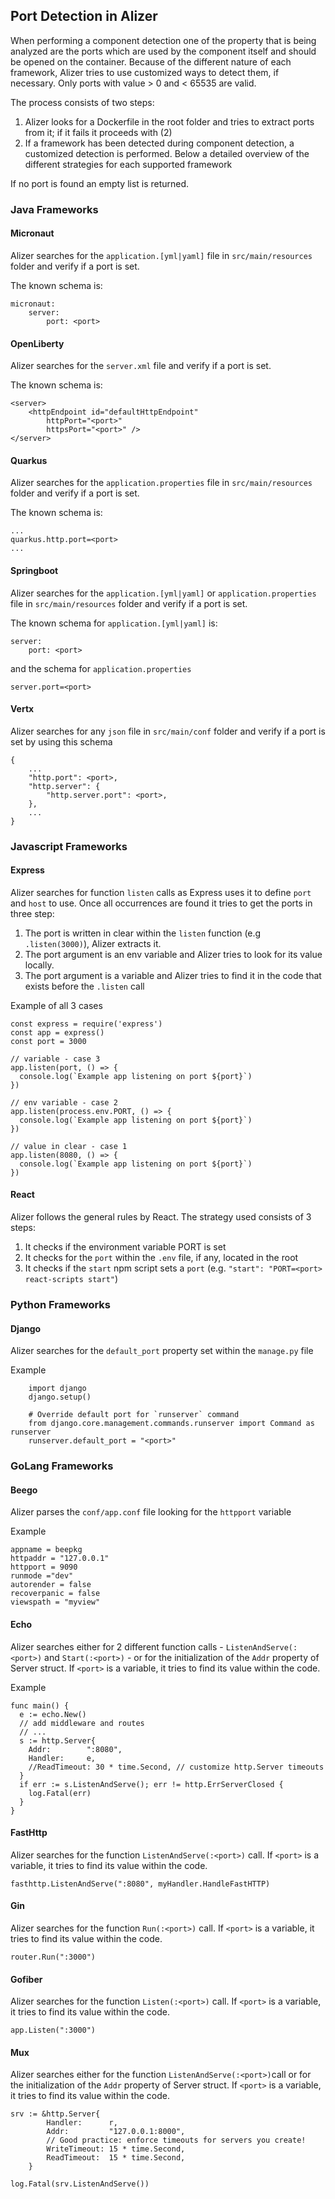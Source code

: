 ## Port Detection in Alizer

When performing a component detection one of the property that is being analyzed are the ports which are used by the component itself and should be opened on the container.
Because of the different nature of each framework, Alizer tries to use customized ways to detect them, if necessary.
Only ports with value > 0 and < 65535 are valid.

The process consists of two steps:
1) Alizer looks for a Dockerfile in the root folder and tries to extract ports from it; if it fails it proceeds with (2)
2) If a framework has been detected during component detection, a customized detection is performed. Below a detailed overview of the different strategies for each supported framework

If no port is found an empty list is returned.

### Java Frameworks

#### Micronaut

Alizer searches for the `application.[yml|yaml]` file in `src/main/resources` folder and verify if a port is set.

The known schema is:
```
micronaut:
    server:
        port: <port>
```

#### OpenLiberty

Alizer searches for the `server.xml` file and verify if a port is set.

The known schema is:
```
<server>
    <httpEndpoint id="defaultHttpEndpoint"
        httpPort="<port>"
        httpsPort="<port>" />
</server>
```

#### Quarkus 

Alizer searches for the `application.properties` file in `src/main/resources` folder and verify if a port is set.

The known schema is:
```
...
quarkus.http.port=<port>
...
```

#### Springboot

Alizer searches for the `application.[yml|yaml]` or `application.properties` file in `src/main/resources` folder and verify if a port is set.

The known schema for `application.[yml|yaml]` is:
```
server:
    port: <port>
```

and the schema for `application.properties`
```
server.port=<port>
```

#### Vertx

Alizer searches for any `json` file in `src/main/conf` folder and verify if a port is set by using this schema
```
{
    ...
    "http.port": <port>,
    "http.server": {
        "http.server.port": <port>,
    },
    ...
}
```

### Javascript Frameworks

#### Express

Alizer searches for function `listen` calls as Express uses it to define `port` and `host` to use. 
Once all occurrences are found it tries to get the ports in three step:
1) The port is written in clear within the `listen` function (e.g `.listen(3000)`), Alizer extracts it.
2) The port argument is an env variable and Alizer tries to look for its value locally.
3) The port argument is a variable and Alizer tries to find it in the code that exists before the `.listen` call

Example of all 3 cases
```
const express = require('express')
const app = express()
const port = 3000

// variable - case 3
app.listen(port, () => {
  console.log(`Example app listening on port ${port}`)
})

// env variable - case 2
app.listen(process.env.PORT, () => {
  console.log(`Example app listening on port ${port}`)
})

// value in clear - case 1
app.listen(8080, () => {
  console.log(`Example app listening on port ${port}`)
})
```

#### React

Alizer follows the general rules by React. The strategy used consists of 3 steps:
1) It checks if the environment variable PORT is set
2) It checks for the `port` within the `.env` file, if any, located in the root
3) It checks if the `start` npm script sets a `port` (e.g. `"start": "PORT=<port> react-scripts start"`)

### Python Frameworks

#### Django

Alizer searches for the `default_port` property set within the `manage.py` file

Example
```
    import django
    django.setup()

    # Override default port for `runserver` command
    from django.core.management.commands.runserver import Command as runserver
    runserver.default_port = "<port>"

```

### GoLang Frameworks

#### Beego

Alizer parses the `conf/app.conf` file looking for the `httpport` variable

Example
```
appname = beepkg
httpaddr = "127.0.0.1"
httpport = 9090
runmode ="dev"
autorender = false
recoverpanic = false
viewspath = "myview"
```

#### Echo

Alizer searches either for 2 different function calls - `ListenAndServe(:<port>)` and `Start(:<port>)` - or for the initialization of the `Addr` property of Server struct.
If `<port>` is a variable, it tries to find its value within the code.

Example
```
func main() {
  e := echo.New()
  // add middleware and routes
  // ...
  s := http.Server{
    Addr:        ":8080",
    Handler:     e,
    //ReadTimeout: 30 * time.Second, // customize http.Server timeouts
  }
  if err := s.ListenAndServe(); err != http.ErrServerClosed {
    log.Fatal(err)
  }
}
```

#### FastHttp

Alizer searches for the function `ListenAndServe(:<port>)` call. If `<port>` is a variable, it tries to find its value within the code.

```
fasthttp.ListenAndServe(":8080", myHandler.HandleFastHTTP)
```

#### Gin

Alizer searches for the function `Run(:<port>)` call. If `<port>` is a variable, it tries to find its value within the code.

```
router.Run(":3000")
```

#### Gofiber

Alizer searches for the function `Listen(:<port>)` call. If `<port>` is a variable, it tries to find its value within the code.

```
app.Listen(":3000")
```

#### Mux

Alizer searches either for the function `ListenAndServe(:<port>)`call or for the initialization of the `Addr` property of Server struct.
If `<port>` is a variable, it tries to find its value within the code.

```
srv := &http.Server{
        Handler:      r,
        Addr:         "127.0.0.1:8000",
        // Good practice: enforce timeouts for servers you create!
        WriteTimeout: 15 * time.Second,
        ReadTimeout:  15 * time.Second,
    }

log.Fatal(srv.ListenAndServe())
```
